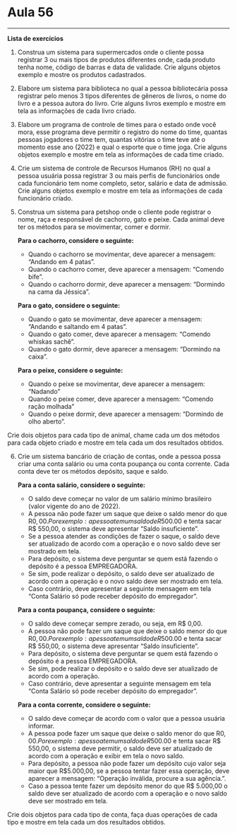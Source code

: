 # Aula 56

<hr>

**Lista de exercícios**

1. Construa um sistema para supermercados onde o cliente possa
   registrar 3 ou mais tipos de produtos diferentes onde, cada produto
   tenha nome, código de barras e data de validade. Crie alguns objetos
   exemplo e mostre os produtos cadastrados.


2. Elabore um sistema para biblioteca no qual a pessoa bibliotecária
   possa registrar pelo menos 3 tipos diferentes de gêneros de livros, o
   nome do livro e a pessoa autora do livro. Crie alguns livros exemplo e
   mostre em tela as informações de cada livro criado.


3. Elabore um programa de controle de times para o estado onde você
   mora, esse programa deve permitir o registro do nome do time,
   quantas pessoas jogadores o time tem, quantas vitórias o time teve
   até o momento esse ano (2022) e qual o esporte que o time joga. Crie
   alguns objetos exemplo e mostre em tela as informações de cada
   time criado.


4. Crie um sistema de controle de Recursos Humanos (RH) no qual a
   pessoa usuária possa registrar 3 ou mais perfis de funcionários onde
   cada funcionário tem nome completo, setor, salário e data de admissão.
   Crie alguns objetos exemplo e mostre em tela as informações de cada
   funcionário criado.


5. Construa um sistema para petshop onde o cliente pode registrar o
   nome, raça e responsável de cachorro, gato e peixe.
   Cada animal deve ter os métodos para se movimentar, comer e
   dormir.

   **Para o cachorro, considere o seguinte:**
    - Quando o cachorro se movimentar, deve aparecer a
      mensagem: “Andando em 4 patas”.
    - Quando o cachorro comer, deve aparecer a mensagem: “Comendo bife”.
    - Quando o cachorro dormir, deve aparecer a mensagem:
      “Dormindo na cama da Jéssica”.

   **Para o gato, considere o seguinte:**
    - Quando o gato se movimentar, deve aparecer a mensagem:
      “Andando e saltando em 4 patas”.
    - Quando o gato comer, deve aparecer a mensagem: “Comendo
      whiskas sachê”.
    - Quando o gato dormir, deve aparecer a mensagem:
      “Dormindo na caixa”.

   **Para o peixe, considere o seguinte:**
    - Quando o peixe se movimentar, deve aparecer a mensagem:
      “Nadando”
    - Quando o peixe comer, deve aparecer a mensagem:
      “Comendo ração molhada”
    - Quando o peixe dormir, deve aparecer a mensagem:
      “Dormindo de olho aberto”.

Crie dois objetos para cada tipo de animal, chame cada um dos métodos
para cada objeto criado e mostre em tela cada um dos resultados obtidos.

6. Crie um sistema bancário de criação de contas, onde a pessoa possa
   criar uma conta salário ou uma conta poupança ou conta corrente.
   Cada conta deve ter os métodos depósito, saque e saldo.

   **Para a conta salário, considere o seguinte:**
    - O saldo deve começar no valor de um salário mínimo brasileiro
      (valor vigente do ano de 2022).
    - A pessoa não pode fazer um saque que deixe o saldo menor
      do que R$0,00. Por exemplo: a pessoa tem um saldo de
      R$500.00 e tenta sacar R$ 550,00, o sistema deve apresentar
      “Saldo insuficiente”.
    - Se a pessoa atender as condições de fazer o saque, o
      saldo deve ser atualizado de acordo com a operação e o
      novo saldo deve ser mostrado em tela.
    - Para depósito, o sistema deve perguntar se quem está fazendo
      o depósito é a pessoa EMPREGADORA.
    - Se sim, pode realizar o depósito, o saldo deve ser
      atualizado de acordo com a operação e o novo saldo
      deve ser mostrado em tela.
    - Caso contrário, deve apresentar a seguinte mensagem
      em tela “Conta Salário só pode receber depósito do
      empregador”.

   **Para a conta poupança, considere o seguinte:**
    - O saldo deve começar sempre zerado, ou seja, em R$ 0,00.
    - A pessoa não pode fazer um saque que deixe o saldo menor
      do que R$0,00. Por exemplo: a pessoa tem um saldo de
      R$500.00 e tenta sacar R$ 550,00, o sistema deve apresentar
      “Saldo insuficiente”.
    - Para depósito, o sistema deve perguntar se quem está fazendo
      o depósito é a pessoa EMPREGADORA.
    - Se sim, pode realizar o depósito e o saldo deve ser
      atualizado de acordo com a operação.
    - Caso contrário, deve apresentar a seguinte mensagem
      em tela “Conta Salário só pode receber depósito do empregador”.

   **Para a conta corrente, considere o seguinte:**
    - O saldo deve começar de acordo com o valor que a pessoa
      usuária informar.
    - A pessoa pode fazer um saque que deixe o saldo menor do
      que R$0,00. Por exemplo: a pessoa tem um saldo de R$500.00
      e tenta sacar R$ 550,00, o sistema deve permitir, o saldo deve
      ser atualizado de acordo com a operação e exibir em tela o
      novo saldo.
    - Para depósito, a pessoa não pode fazer um depósito cujo valor
      seja maior que R$5.000,00, se a pessoa tentar fazer essa
      operação, deve aparecer a mensagem: “Operação inválida,
      procure a sua agência.”.
    - Caso a pessoa tente fazer um depósito menor do que R$
      5.000,00 o saldo deve ser atualizado de acordo com a
      operação e o novo saldo deve ser mostrado em tela.

Crie dois objetos para cada tipo de conta, faça duas operações de
cada tipo e mostre em tela cada um dos resultados obtidos.